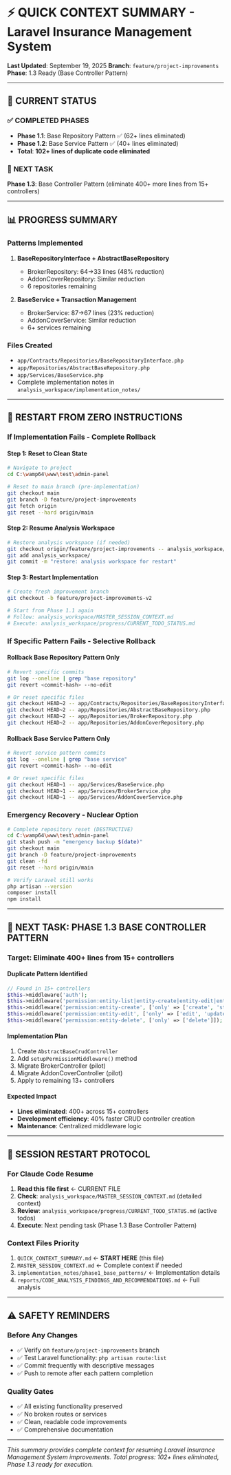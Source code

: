 # ⚡ QUICK CONTEXT SUMMARY - Laravel Insurance Management System

**Last Updated**: September 19, 2025
**Branch**: `feature/project-improvements`
**Phase**: 1.3 Ready (Base Controller Pattern)

---

## 🎯 CURRENT STATUS

### ✅ **COMPLETED PHASES**
- **Phase 1.1**: Base Repository Pattern ✅ (62+ lines eliminated)
- **Phase 1.2**: Base Service Pattern ✅ (40+ lines eliminated)
- **Total**: **102+ lines of duplicate code eliminated**

### 🚀 **NEXT TASK**
**Phase 1.3**: Base Controller Pattern (eliminate 400+ more lines from 15+ controllers)

---

## 📊 PROGRESS SUMMARY

### **Patterns Implemented**
1. **BaseRepositoryInterface + AbstractBaseRepository**
   - BrokerRepository: 64→33 lines (48% reduction)
   - AddonCoverRepository: Similar reduction
   - 6 repositories remaining

2. **BaseService + Transaction Management**
   - BrokerService: 87→67 lines (23% reduction)
   - AddonCoverService: Similar reduction
   - 6+ services remaining

### **Files Created**
- `app/Contracts/Repositories/BaseRepositoryInterface.php`
- `app/Repositories/AbstractBaseRepository.php`
- `app/Services/BaseService.php`
- Complete implementation notes in `analysis_workspace/implementation_notes/`

---

## 🔄 RESTART FROM ZERO INSTRUCTIONS

### **If Implementation Fails - Complete Rollback**

#### **Step 1: Reset to Clean State**
```bash
# Navigate to project
cd C:\wamp64\www\test\admin-panel

# Reset to main branch (pre-implementation)
git checkout main
git branch -D feature/project-improvements
git fetch origin
git reset --hard origin/main
```

#### **Step 2: Resume Analysis Workspace**
```bash
# Restore analysis workspace (if needed)
git checkout origin/feature/project-improvements -- analysis_workspace/
git add analysis_workspace/
git commit -m "restore: analysis workspace for restart"
```

#### **Step 3: Restart Implementation**
```bash
# Create fresh improvement branch
git checkout -b feature/project-improvements-v2

# Start from Phase 1.1 again
# Follow: analysis_workspace/MASTER_SESSION_CONTEXT.md
# Execute: analysis_workspace/progress/CURRENT_TODO_STATUS.md
```

### **If Specific Pattern Fails - Selective Rollback**

#### **Rollback Base Repository Pattern Only**
```bash
# Revert specific commits
git log --oneline | grep "base repository"
git revert <commit-hash> --no-edit

# Or reset specific files
git checkout HEAD~2 -- app/Contracts/Repositories/BaseRepositoryInterface.php
git checkout HEAD~2 -- app/Repositories/AbstractBaseRepository.php
git checkout HEAD~2 -- app/Repositories/BrokerRepository.php
git checkout HEAD~2 -- app/Repositories/AddonCoverRepository.php
```

#### **Rollback Base Service Pattern Only**
```bash
# Revert service pattern commits
git log --oneline | grep "base service"
git revert <commit-hash> --no-edit

# Or reset specific files
git checkout HEAD~1 -- app/Services/BaseService.php
git checkout HEAD~1 -- app/Services/BrokerService.php
git checkout HEAD~1 -- app/Services/AddonCoverService.php
```

### **Emergency Recovery - Nuclear Option**
```bash
# Complete repository reset (DESTRUCTIVE)
cd C:\wamp64\www\test\admin-panel
git stash push -m "emergency backup $(date)"
git checkout main
git branch -D feature/project-improvements
git clean -fd
git reset --hard origin/main

# Verify Laravel still works
php artisan --version
composer install
npm install
```

---

## 🚀 NEXT TASK: PHASE 1.3 BASE CONTROLLER PATTERN

### **Target**: Eliminate 400+ lines from 15+ controllers

#### **Duplicate Pattern Identified**
```php
// Found in 15+ controllers
$this->middleware('auth');
$this->middleware('permission:entity-list|entity-create|entity-edit|entity-delete', ['only' => ['index']]);
$this->middleware('permission:entity-create', ['only' => ['create', 'store', 'updateStatus']]);
$this->middleware('permission:entity-edit', ['only' => ['edit', 'update']]);
$this->middleware('permission:entity-delete', ['only' => ['delete']]);
```

#### **Implementation Plan**
1. Create `AbstractBaseCrudController`
2. Add `setupPermissionMiddleware()` method
3. Migrate BrokerController (pilot)
4. Migrate AddonCoverController (pilot)
5. Apply to remaining 13+ controllers

#### **Expected Impact**
- **Lines eliminated**: 400+ across 15+ controllers
- **Development efficiency**: 40% faster CRUD controller creation
- **Maintenance**: Centralized middleware logic

---

## 📝 SESSION RESTART PROTOCOL

### **For Claude Code Resume**
1. **Read this file first** ← CURRENT FILE
2. **Check**: `analysis_workspace/MASTER_SESSION_CONTEXT.md` (detailed context)
3. **Review**: `analysis_workspace/progress/CURRENT_TODO_STATUS.md` (active todos)
4. **Execute**: Next pending task (Phase 1.3 Base Controller Pattern)

### **Context Files Priority**
1. `QUICK_CONTEXT_SUMMARY.md` ← **START HERE** (this file)
2. `MASTER_SESSION_CONTEXT.md` ← Complete context if needed
3. `implementation_notes/phase1_base_patterns/` ← Implementation details
4. `reports/CODE_ANALYSIS_FINDINGS_AND_RECOMMENDATIONS.md` ← Full analysis

---

## ⚠️ SAFETY REMINDERS

### **Before Any Changes**
- ✅ Verify on `feature/project-improvements` branch
- ✅ Test Laravel functionality: `php artisan route:list`
- ✅ Commit frequently with descriptive messages
- ✅ Push to remote after each pattern completion

### **Quality Gates**
- ✅ All existing functionality preserved
- ✅ No broken routes or services
- ✅ Clean, readable code improvements
- ✅ Comprehensive documentation

---

*This summary provides complete context for resuming Laravel Insurance Management System improvements. Total progress: 102+ lines eliminated, Phase 1.3 ready for execution.*